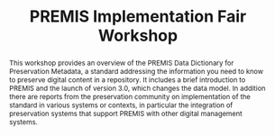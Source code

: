 ---
abstract: 'This workshop provides an overview of the PREMIS Data Dictionary for Preservation
  Metadata, a standard addressing the information you need to know to preserve digital
  content in a

  repository. It includes a brief introduction to PREMIS and the

  launch of version 3.0, which changes the data model. In addition there are reports
  from the preservation community on implementation of the standard in various systems
  or contexts, in particular the integration of preservation systems that support
  PREMIS with other digital management systems.'
creators:
- McLellan, Evelyn
- Bredenberg, Karin
- Guenther, Rebecca
date: null
document_url: https://services.phaidra.univie.ac.at/api/object/o:429622/download
grand_parent: iPRES
institutions: []
keywords:
- preservation metadata
- preservation repository implementation
- data dictionary
landing_page_url: https://phaidra.univie.ac.at/o:429622
language: eng
layout: publication
license: CC BY 4.0 International
notes_url: null
parent: iPRES 2015
publication_type: paper
size: 161650
slides_url: null
source_name: iPRES
title: PREMIS Implementation Fair Workshop
year: 2015
---